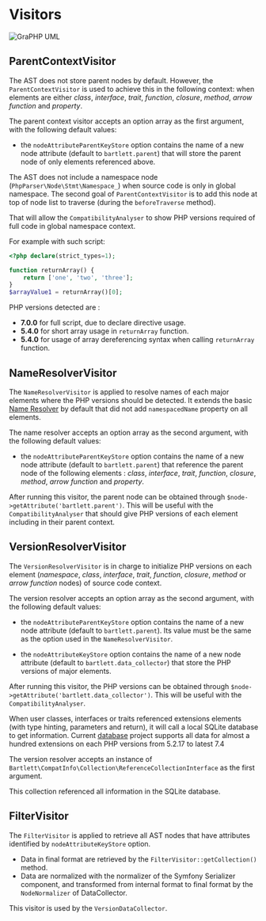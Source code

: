 <!-- markdownlint-disable MD013 -->
# Visitors

![GraPHP UML](../../assets/images/application-parser.graphviz.svg)

## ParentContextVisitor

The AST does not store parent nodes by default. However, the `ParentContextVisitor` is used to achieve this
in the following context: when elements are either _class_, _interface_, _trait_,
_function_, _closure_, _method_, _arrow function_ and _property_.

The parent context visitor accepts an option array as the first argument, with the following default values:

- the `nodeAttributeParentKeyStore` option contains the name of a new node attribute (default to `bartlett.parent`)
that will store the parent node of only elements referenced above.

The AST does not include a namespace node (`PhpParser\Node\Stmt\Namespace_`) when source code is only in global namespace.
The second goal of `ParentContextVisitor` is to add this node at top of node list to traverse (during the `beforeTraverse` method).

That will allow the `CompatibilityAnalyser` to show PHP versions required of full code in global namespace context.

For example with such script:
```php
<?php declare(strict_types=1);

function returnArray() {
    return ['one', 'two', 'three'];
}
$arrayValue1 = returnArray()[0];
```

PHP versions detected are :

- **7.0.0** for full script, due to declare directive usage.
- **5.4.0** for short array usage in `returnArray` function.
- **5.4.0** for usage of array dereferencing syntax when calling `returnArray` function.

## NameResolverVisitor

The `NameResolverVisitor` is applied to resolve names of each major elements
where the PHP versions should be detected. It extends the basic [Name Resolver](https://github.com/nikic/PHP-Parser/blob/master/doc/component/Name_resolution.markdown#the-nameresolver-visitor)
by default that did not add `namespacedName` property on all elements.

The name resolver accepts an option array as the second argument, with the following default values:

- the `nodeAttributeParentKeyStore` option contains the name of a new node attribute (default to `bartlett.parent`)
that reference the parent node of the following elements : _class_, _interface_, _trait_,
_function_, _closure_, _method_, _arrow function_ and _property_.

After running this visitor, the parent node can be obtained through `$node->getAttribute('bartlett.parent')`.
This will be useful with the `CompatibilityAnalyser` that should give PHP versions of each element including in their parent context.

## VersionResolverVisitor

The `VersionResolverVisitor` is in charge to initialize PHP versions on each element (_namespace_, _class_, _interface_, _trait_,
_function_, _closure_, _method_ or _arrow function_ nodes) of source code context.

The version resolver accepts an option array as the second argument, with the following default values:

- the `nodeAttributeParentKeyStore` option contains the name of a new node attribute (default to `bartlett.parent`).
Its value must be the same as the option used in the `NameResolverVisitor`.

- the `nodeAttributeKeyStore` option contains the name of a new node attribute (default to `bartlett.data_collector`)
that store the PHP versions of major elements.

After running this visitor, the PHP versions can be obtained through `$node->getAttribute('bartlett.data_collector')`.
This will be useful with the `CompatibilityAnalyser`.

When user classes, interfaces or traits referenced extensions elements (with type hinting, parameters and return),
it will call a local SQLite database to get information. Current [database](https://github.com/llaville/php-compatinfo-db) project
supports all data for almost a hundred extensions on each PHP versions from 5.2.17 to latest 7.4

The version resolver accepts an instance of `Bartlett\CompatInfo\Collection\ReferenceCollectionInterface` as the first argument.

This collection referenced all information in the SQLite database.

## FilterVisitor

The `FilterVisitor` is applied to retrieve all AST nodes that have attributes identified by `nodeAttributeKeyStore` option.

* Data in final format are retrieved by the `FilterVisitor::getCollection()` method.
* Data are normalized with the normalizer of the Symfony Serializer component, and transformed from internal format to final format
by the `NodeNormalizer` of DataCollector.

This visitor is used by the `VersionDataCollector`.
